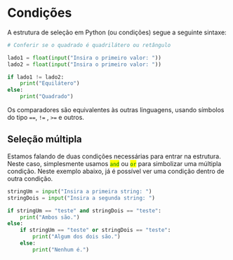 # Condições

A estrutura de seleção em Python (ou condições) segue a seguinte sintaxe:

```python
# Conferir se o quadrado é quadrilátero ou retângulo

lado1 = float(input("Insira o primeiro valor: "))
lado2 = float(input("Insira o primeiro valor: "))

if lado1 != lado2:
    print("Equilátero")
else:
    print("Quadrado")
```

Os comparadores são equivalentes às outras linguagens, usando símbolos do tipo `==`, `!=` , `>=` e outros.

## Seleção múltipla

Estamos falando de duas condições necessárias para entrar na estrutura. Neste caso, simplesmente usamos <mark style="color:green;">`and`</mark> ou <mark style="color:green;">`or`</mark> para simbolizar uma múltipla condição. Neste exemplo abaixo, já é possível ver uma condição dentro de outra condição.

```python
stringUm = input("Insira a primeira string: ")
stringDois = input("Insira a segunda string: ")

if stringUm == "teste" and stringDois == "teste":
    print("Ambos são.")
else:
    if stringUm == "teste" or stringDois == "teste":
        print("Algum dos dois são.")
    else:
        print("Nenhum é.")
```
